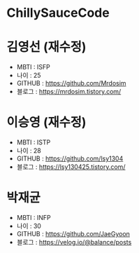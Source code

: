 # ChillySauceCode
# 김영선 (재수정)
* MBTI : ISFP
* 나이 : 25
* GITHUB : https://github.com/Mrdosim
* 블로그 : https://mrdosim.tistory.com/
# 이승영 (재수정)
* MBTI : ISTP
* 나이 : 28
* GITHUB : https://github.com/lsy1304
* 블로그 : https://lsy130425.tistory.com/
# 박재균
* MBTI : INFP
* 나이 : 30
* GITHUB : https://github.com/JaeGyoon
* 블로그 : https://velog.io/@balance/posts
